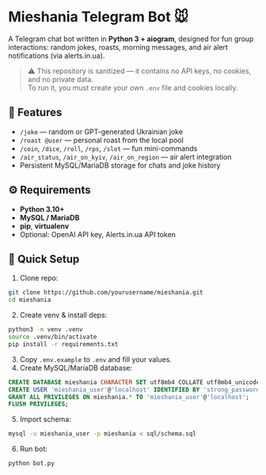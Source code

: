 # Mieshania Telegram Bot 🐭
A Telegram chat bot written in **Python 3 + aiogram**, designed for fun group interactions: random jokes, roasts, morning messages, and air alert notifications (via alerts.in.ua).

> ⚠️ This repository is sanitized — it contains no API keys, no cookies, and no private data.  
> To run it, you must create your own `.env` file and cookies locally.

## 🧩 Features
- `/joke` — random or GPT-generated Ukrainian joke
- `/roast @user` — personal roast from the local pool
- `/coin`, `/dice`, `/roll`, `/rps`, `/slot` — fun mini-commands
- `/air_status`, `/air_on_kyiv`, `/air_on_region` — air alert integration
- Persistent MySQL/MariaDB storage for chats and joke history

## ⚙️ Requirements
- **Python 3.10+**
- **MySQL / MariaDB**
- **pip**, **virtualenv**
- Optional: OpenAI API key, Alerts.in.ua API token

## 🚀 Quick Setup
1. Clone repo:
```bash
git clone https://github.com/yourusername/mieshania.git
cd mieshania
```
2. Create venv & install deps:
```bash
python3 -m venv .venv
source .venv/bin/activate
pip install -r requirements.txt
```
3. Copy `.env.example` to `.env` and fill your values.
4. Create MySQL/MariaDB database:
```sql
CREATE DATABASE mieshania CHARACTER SET utf8mb4 COLLATE utf8mb4_unicode_ci;
CREATE USER 'mieshania_user'@'localhost' IDENTIFIED BY 'strong_password';
GRANT ALL PRIVILEGES ON mieshania.* TO 'mieshania_user'@'localhost';
FLUSH PRIVILEGES;
```
5. Import schema:
```bash
mysql -u mieshania_user -p mieshania < sql/schema.sql
```
6. Run bot:
```bash
python bot.py
```
